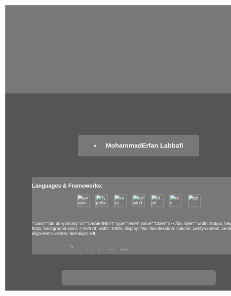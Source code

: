<link
  rel="stylesheet"
  href="https://cdnjs.cloudflare.com/ajax/libs/font-awesome/4.7.0/css/font-awesome.min.css"
/>

<article
  style="
    color: white;
    width: 865px;
    height: 923px;
    background-color: #555555;
    display: flex;
    align-items: center;
    flex-direction: column;
    gap: 50px;
  "
>
  <header style="  width: 865px;
  height: 285px;
  background-color: #787878;
  display: flex;"></header>
  <h1 style="  width: 393.81px;
  height: 68.21px;
  background-color: #787878;
  border-radius: 5px;
  display: flex;
  gap: 10px;
  text-align: center;
  justify-content: center;
  align-items: center;
  font-family: sans-serif;
  transition: all 0.2s ease-in-out;
  :hover {
    transition: all 0.2s ease-in-out;
    background-color: #298096;
  }">
    <li class="fa fa-user"></li>
    <p>MohammadErfan Labbafi</p>
  </h1>
  <main style="width: 80%;
  display: flex;
  align-items: center;
  gap: 50px;
  height: 250px;
  font-family: sans-serif;
  margin-left: 50px;
  margin-right: 50px;">
    <div style=" width: 865px;
      height: 100%;
      background-color: #787878;
      width: 100%;
        display: flex;
        flex-direction: column;
        justify-content: center;
        align-items: center;
        text-align: left;
      " >
      <p style="   width: 100%;
      text-align: left;
      color: white;
      font-size: large;
      font-weight: bold;">Languages & Frameworks:</p>
      <div style=" width: 865px;
      height: 92px;
      background-color: #787878;
      width: 100%;
      height: 100%;
      display: flex;
      flex-direction: row !important;
      justify-content: center;
      align-items: center !important;
      flex-wrap: wrap;
      gap: 20px;
        display: flex;
        flex-direction: column;
        justify-content: center;
        align-items: center;
        text-align: left;
      " class="card languages">
        <img
          width="40"
          height="40"
          src="https://s32.picofile.com/file/8478593326/javascript.png"
          alt="javascript"
        />
        <img
          width="40"
          height="40"
          src="https://s32.picofile.com/file/8478600426/typescript.png"
          alt="TypeScript"
        />
        <img
          width="40"
          height="40"
          src="https://s32.picofile.com/file/8478593376/sass.png"
          alt="sass"
        />
        <img
          width="40"
          height="40"
          src="https://s32.picofile.com/file/8478593384/tailwind.png"
          alt="tailwind"
        />
        <img
          width="40"
          height="40"
          src="https://s32.picofile.com/file/8478593334/html.png"
          alt="html"
        />
        <img
          width="40"
          height="40"
          src="https://s32.picofile.com/file/8478600476/css.png"
          alt="css"
        />
        <img
          width="40"
          height="40"
          src="https://s32.picofile.com/file/8478600442/giticon.png"
          alt="git"
        />
      </div style=" width: 865px;
      height: 92px;
      background-color: #787878;
      width: 100%;
        display: flex;
        flex-direction: column;
        justify-content: center;
        align-items: center;
        text-align: left;
      
      ">
    </div style=" width: 865px;
      height: 92px;
      background-color: #787878;
      width: 100%;
        display: flex;
        flex-direction: column;
        justify-content: center;
        align-items: center;
        text-align: left;
      
      ">
    <div style=" width: 865px;
      height: 92px;
      background-color: #787878;
      width: 100%;
        display: flex;
        flex-direction: column;
        justify-content: center;
        align-items: center;
        text-align: left;
      
      ">
      <p style="   width: 100%;
      text-align: left;
      color: white;
      font-size: large;
      font-weight: bold;">Send Email:</p>
      <div style=" width: 865px;
      height: 92px;
      background-color: #787878;
      width: 100%;
        display: flex;
        flex-direction: column;
        justify-content: center;
        align-items: center;
        text-align: left;
        width: 100%;
          height: 220.53px;
          background-color: #787878;
          display: flex;
          justify-content: center;
          align-items: start;

          border-radius: 5px;
      " class="card">
        <form
          style="color: white; 
          width: 100%;
          height: 100%;
          font-size: 13px;
          display: flex;
          flex-direction: column;
          align-items: center;
          justify-self: center;
          margin: 20px 0 0 0;"
          action="mailto:erfanlab2000@gmail.com"
          method="post"
          enctype="text/plain"
        >
          Your Name:<br />
          <input class="c-name" type="text" name="name" size="30" />
          Email:
          <input class="c-name" type="text" name="mail" size="30" />
          Text:

          <input class="c-text" type="text" name="comment" size="30" />
          <div style=" width: 865px;
      height: 92px;
      background-color: #787878;
      width: 100%;
        display: flex;
        flex-direction: column;
        justify-content: center;
        align-items: center;
        text-align: left;
        margin-top: 10px;
              display: flex;
              flex-direction: row;
              gap: 5px;
              width: 100%;
      " class="allbtn" >
            <input
            style="       background-color: #298096;
            width: 80px;
            height: 20px;
            color: white;        border-radius: 5px;
"
              class="btn btn-primary"
              id="liveAlertBtn"
              type="submit"
              value="Send"
            
            />
            <input
            style="      background-color: #298096;
            width: 80px;
            height: 20px;
            color: white;         border-radius: 5px;
"
              class="btn btn-primary"
              id="liveAlertBtn-1"
              type="reset"
              value="Claer"
            />
          </div style=" width: 865px;
      height: 92px;
      background-color: #787878;
      width: 100%;
        display: flex;
        flex-direction: column;
        justify-content: center;
        align-items: center;
        text-align: left;
      
      ">
          <p style="  width: 100%;
              text-align: center;">
            <a style="font-size: 11px;
            color: white;
            font-size: 15px;
            font-weight: bold;" class="phone" href="tel:+989919295106">
              <button style=" width: 100px;
              height: 30px;
              border-radius: 5px;
              background-color: #0e8f53;
              color: white;">CallMe...</button>
            </a>
          </p>
        </form>
      </div style=" width: 865px;
      height: 92px;
      background-color: #787878;
      width: 100%;
        display: flex;
        flex-direction: column;
        justify-content: center;
        align-items: center;
        text-align: left;
      
      ">
    </div style=" width: 865px;
      height: 92px;
      background-color: #787878;
      width: 100%;
        display: flex;
        flex-direction: column;
        justify-content: center;
        align-items: center;
        text-align: left;
      
      ">
  </main>
  <footer style="  width: 500px;
  height: 50px;
  background-color: #787878;
  border-radius: 10px;
  display: flex;
  align-items: center;
  justify-content: space-around;
  gap: 10px;">
    <div style=" width: 865px;
      height: 92px;
      background-color: #787878;
      width: 10%;
        height: 100%;
        display: flex;
        justify-content: center;
        align-items: center;
      
      ">
      <a style=" width: 100%;
      height: 100%;
      font-size: 40px;
      display: flex;
      justify-content: center;
      align-items: center;
      text-decoration: none;" href="">
        <i class="fa fa-instagram" style="display: flex;
        justify-content: center;
        width: 100%;
            height: 100%;
            color: white;
        align-items: center;"></i>
      </a>
    </div style=" width: 865px;
      height: 92px;
      background-color: #787878;
      width: 10%;
        height: 100%;
        display: flex;
        justify-content: center;
        align-items: center;
      
      ">
    <div style=" width: 865px;
      height: 92px;
      background-color: #787878;
      width: 10%;
        height: 100%;
        display: flex;
        justify-content: center;
        align-items: center;
      
      ">
      <a style=" width: 100%;
      height: 100%;
      font-size: 40px;
      display: flex;
      justify-content: center;
      align-items: center;
      text-decoration: none;" href="https://t.me/Erfan_MFD">
        <i class="fa fa-telegram" style="display: flex;
        justify-content: center;
        width: 100%;
            height: 100%;
            color: white;
        align-items: center;"></i>
      </a>
    </div style=" width: 865px;
      height: 92px;
      background-color: #787878;
      width: 10%;
        height: 100%;
        display: flex;
        justify-content: center;
        align-items: center;
      
      ">
    <div style=" width: 865px;
      height: 92px;
      background-color: #787878;
      width: 10%;
        height: 100%;
        display: flex;
        justify-content: center;
        align-items: center;
      
      ">
      <a style=" width: 100%;
      height: 100%;
      font-size: 40px;
      display: flex;
      justify-content: center;
      align-items: center;
      text-decoration: none;" href="https://github.com/Erfanlab">
        <i class="fa fa-github" style="display: flex;
           width: 100%;
            height: 100%;
            color: white;
        justify-content: center;
        align-items: center;"></i>
      </a>
    </div style=" width: 865px;
      height: 92px;
      background-color: #787878;
       width: 10%;
        height: 100%;
        display: flex;
        justify-content: center;
        align-items: center;
      
      ">
    <div style=" width: 865px;
      height: 92px;
      background-color: #787878;
      width: 10%;
        height: 100%;
        display: flex;
        justify-content: center;
        align-items: center;
      
      ">
      <a style=" width: 100%;
      height: 100%;
      font-size: 40px;
      display: flex;
      justify-content: center;
      align-items: center;
      
      text-decoration: none;" href="https://www.linkedin.com/in/mohammaderfan-labbafi-2b300b22a/">
        <i class="fa fa-linkedin" style="display: flex;
           width: 100%;
            height: 100%;
            color: white;
        justify-content: center;
        align-items: center;"></i>
      </a>
    </div style=" width: 865px;
      height: 92px;
      background-color: #787878;
      width: 10%;
        height: 100%;
        display: flex;
        justify-content: center;
        align-items: center;
      
      ">
  </footer>
</article>
